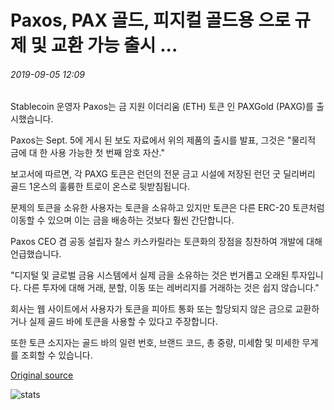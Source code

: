 # Paxos, PAX 골드, 피지컬 골드용 으로 규제 및 교환 가능 출시 ...

###### 2019-09-05 12:09

Stablecoin 운영자 Paxos는 금 지원 이더리움 (ETH) 토큰 인 PAXGold (PAXG)를 출시했습니다.

Paxos는 Sept. 5에 게시 된 보도 자료에서 위의 제품의 출시를 발표, 그것은 "물리적 금에 대 한 사용 가능한 첫 번째 암호 자산."

보고서에 따르면, 각 PAXG 토큰은 런던의 전문 금고 시설에 저장된 런던 굿 딜리버리 골드 1온스의 훌륭한 트로이 온스로 뒷받침됩니다.

문제의 토큰을 소유한 사용자는 토큰을 소유하고 있지만 토큰은 다른 ERC-20 토큰처럼 이동할 수 있으며 이는 금을 배송하는 것보다 훨씬 간단합니다.

Paxos CEO 겸 공동 설립자 찰스 카스카릴라는 토큰화의 장점을 칭찬하여 개발에 대해 언급했습니다.

"디지털 및 글로벌 금융 시스템에서 실제 금을 소유하는 것은 번거롭고 오래된 투자입니다. 다른 투자에 대해 거래, 분할, 이동 또는 레버리지를 거래하는 것은 쉽지 않습니다."

회사는 웹 사이트에서 사용자가 토큰을 피아트 통화 또는 할당되지 않은 금으로 교환하거나 실제 골드 바에 토큰을 사용할 수 있다고 주장합니다.

또한 토큰 소지자는 골드 바의 일련 번호, 브랜드 코드, 총 중량, 미세함 및 미세한 무게를 조회할 수 있습니다.

[Original source](https://cointelegraph.com/news/paxos-launches-pax-gold-regulated-and-redeemable-for-physical-gold)

![stats](https://c.statcounter.com/11760860/0/a89fa40b/1/ "stats")